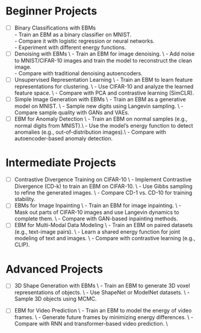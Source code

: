 
# Beginner Projects 
- [ ] Binary Classifications with EBMs \
      - Train an EBM as a binary classifier on MNIST. \
      - Compare it with logistic regression or neural networks. \
      - Experiment with different energy functions. 
- [ ] Denoising with EBMs \ 
      - Train an EBM for image denoising. \ 
      - Add noise to MNIST/CIFAR-10 images and train the model to reconstruct the clean image. \
      - Compare with traditional denoising autoencoders.
- [ ] Unsupervised Representation Learning \ 
      - Train an EBM to learn feature representations for clustering. \ 
      - Use CIFAR-10 and analyze the learned feature space. \ 
      - Compare with PCA and contrastive learning (SimCLR).
- [ ] Simple Image Generation with EBMs \ 
      - Train an EBM as a generative model on MNIST. \ 
      - Sample new digits using Langevin sampling. \ 
      - Compare sample quality with GANs and VAEs. 
- [ ] EBM for Anomaly Detection \ 
      - Train an EBM on normal samples (e.g., normal digits from MNIST).\ 
      - Use the model’s energy function to detect anomalies (e.g., out-of-distribution images).\ 
      - Compare with autoencoder-based anomaly detection.

# Intermediate Projects 
- [ ] Contrastive Divergence Training on CIFAR-10      \ 
      - Implement Contrastive Divergence (CD-k) to train an EBM on CIFAR-10. \ 
      - Use Gibbs sampling to refine the generated images.      \ 
      - Compare CD-1 vs. CD-10 for training stability.
- [ ] EBMs for Image Inpainting \ 
      - Train an EBM for image inpainting. \ 
      - Mask out parts of CIFAR-10 images and use Langevin dynamics to complete them. \ 
      - Compare with GAN-based inpainting methods.
- [ ] EBM for Multi-Modal Data Modeling \ 
      - Train an EBM on paired datasets (e.g., text-image pairs). \ 
      - Learn a shared energy function for joint modeling of text and images. \ 
      - Compare with contrastive learning (e.g., CLIP).

# Advanced Projects
- [ ] 3D Shape Generation with EBMs \ 
      - Train an EBM to generate 3D voxel representations of objects. \ 
      - Use ShapeNet or ModelNet datasets. \ 
      - Sample 3D objects using MCMC.

- [ ] EBM for Video Prediction \ 
      - Train an EBM to model the energy of video frames. \ 
      - Generate future frames by minimizing energy differences. \ 
      - Compare with RNN and transformer-based video prediction. \ 
